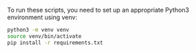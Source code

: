 To run these scripts, you need to set up an appropriate Python3
environment using venv:

```bash
python3 -m venv venv
source venv/bin/activate
pip install -r requirements.txt
```